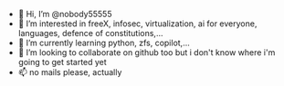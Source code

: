 - 👋 Hi, I’m @nobody55555
- 👀 I’m interested in freeX, infosec, virtualization, ai for everyone, languages, defence of constitutions,...
- 🌱 I’m currently learning python, zfs, copilot,...
- 💞️ I’m looking to collaborate on github too but i don't know where i'm going to get started yet
- 📫 no mails please, actually

<!---
nobody55555/nobody55555 is a ✨ special ✨ repository because its `README.md` (this file) appears on your GitHub profile.
You can click the Preview link to take a look at your changes.
--->
